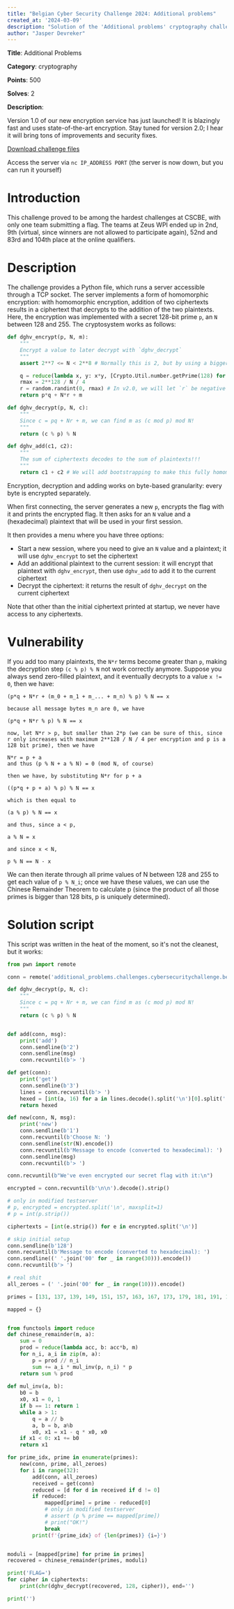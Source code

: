 ```yaml
---
title: "Belgian Cyber Security Challenge 2024: Additional problems"
created_at: '2024-03-09'
description: "Solution of the 'Additional problems' cryptography challenge"
author: "Jasper Devreker"
---
```


**Title**: Additional Problems

**Category**: cryptography

**Points**: 500

**Solves**: 2

**Description**:

Version 1.0 of our new encryption service has just launched!
It is blazingly fast and uses state-of-the-art encryption.
Stay tuned for version 2.0; I hear it will bring tons of improvements and security fixes.

[Download challenge files](http://pics.zeus.gent/server.py)

Access the server via `nc IP_ADDRESS PORT` (the server is now down, but you can run it yourself)

# Introduction

This challenge proved to be among the hardest challenges at CSCBE, with only one team submitting a flag. The teams at Zeus WPI ended up in 2nd, 9th (virtual, since winners are not allowed to participate again), 52nd and 83rd and 104th place at the online qualifiers.

# Description

The challenge provides a Python file, which runs a server accessible through a TCP socket.
The server implements a form of homomorphic encryption: with homomorphic encryption, addition of two ciphertexts results in a ciphertext that decrypts to the addition of the two plaintexts.
Here, the encryption was implemented with a secret 128-bit prime `p`, an `N` between 128 and 255. The cryptosystem works as follows:

```python
def dghv_encrypt(p, N, m):
    """
    Encrypt a value to later decrypt with `dghv_decrypt`
    """
    assert 2**7 <= N < 2**8 # Normally this is 2, but by using a bigger `N` we can encode ASCII bytes instead of bits! That's much more efficient. All `N` in this range should be secure, so let's make it an assertion

    q = reduce(lambda x, y: x*y, [Crypto.Util.number.getPrime(128) for _ in range(8)]) # `q` can be any number, but as we all know, big primes are the safest numbers there are
    rmax = 2**128 / N / 4
    r = random.randint(0, rmax) # In v2.0, we will let `r` be negative as well as positive => double the randomness!
    return p*q + N*r + m

def dghv_decrypt(p, N, c):
    """
    Since c = pq + Nr + m, we can find m as (c mod p) mod N!
    """
    return (c % p) % N

def dghv_add(c1, c2):
    """
    The sum of ciphertexts decodes to the sum of plaintexts!!!
    """
    return c1 + c2 # We will add bootstrapping to make this fully homomorphic in v2.0

```

Encryption, decryption and adding works on byte-based granularity: every byte is encrypted separately.

When first connecting, the server generates a new `p`, encrypts the flag with it and prints the encrypted flag.
It then asks for an `N` value and a (hexadecimal) plaintext that will be used in your first session.

It then provides a menu where you have three options:

- Start a new session, where you need to give an `N` value and a plaintext; it will use `dghv_encrypt` to set the ciphertext
- Add an additional plaintext to the current session: it will encrypt that plaintext with `dghv_encrypt`, then use `dghv_add` to add it to the current ciphertext
- Decrypt the ciphertext: it returns the result of `dghv_decrypt` on the current ciphertext

Note that other than the initial ciphertext printed at startup, we never have access to any ciphertexts.


# Vulnerability

If you add too many plaintexts, the `N*r` terms become greater than `p`, making the decryption step `(c % p) % N` not work correctly anymore. Suppose you always send zero-filled plaintext, and it eventually decrypts to a value `x != 0`, then we have:

```
(p*q + N*r + (m_0 + m_1 + m_... + m_n) % p) % N == x

because all message bytes m_n are 0, we have

(p*q + N*r % p) % N == x

now, let N*r > p, but smaller than 2*p (we can be sure of this, since r only increases with maximum 2**128 / N / 4 per encryption and p is a 128 bit prime), then we have

N*r = p + a
and thus (p % N + a % N) = 0 (mod N, of course)

then we have, by substituting N*r for p + a

((p*q + p + a) % p) % N == x

which is then equal to

(a % p) % N == x

and thus, since a < p,

a % N = x

and since x < N,

p % N == N - x
```

We can then iterate through all prime values of N between 128 and 255 to get each value of `p % N_i`; once we have these values, we can use the Chinese Remainder Theorem to calculate p (since the product of all those primes is bigger than 128 bits, p is uniquely determined).


# Solution script

This script was written in the heat of the moment, so it's not the cleanest, but it works:

```python
from pwn import remote

conn = remote('additional_problems.challenges.cybersecuritychallenge.be', 1340)

def dghv_decrypt(p, N, c):
    """
    Since c = pq + Nr + m, we can find m as (c mod p) mod N!
    """
    return (c % p) % N


def add(conn, msg):
    print('add')
    conn.sendline(b'2')
    conn.sendline(msg)
    conn.recvuntil(b'> ')

def get(conn):
    print('get')
    conn.sendline(b'3')
    lines = conn.recvuntil(b'> ')
    hexed = [int(a, 16) for a in lines.decode().split('\n')[0].split(': ')[1].split(' ')]
    return hexed

def new(conn, N, msg):
    print('new')
    conn.sendline(b'1')
    conn.recvuntil(b'Choose N: ')
    conn.sendline(str(N).encode())
    conn.recvuntil(b'Message to encode (converted to hexadecimal): ')
    conn.sendline(msg)
    conn.recvuntil(b'> ')

conn.recvuntil(b"We've even encrypted our secret flag with it:\n")

encrypted = conn.recvuntil(b'\n\n').decode().strip()

# only in modified testserver
# p, encrypted = encrypted.split('\n', maxsplit=1)
# p = int(p.strip())

ciphertexts = [int(e.strip()) for e in encrypted.split('\n')]

# skip initial setup
conn.sendline(b'128')
conn.recvuntil(b'Message to encode (converted to hexadecimal): ')
conn.sendline((' '.join('00' for _ in range(30))).encode())
conn.recvuntil(b'> ')

# real shit
all_zeroes = (' '.join('00' for _ in range(10))).encode()

primes = [131, 137, 139, 149, 151, 157, 163, 167, 173, 179, 181, 191, 193, 197, 199, 211, 223, 227, 229, 233, 239, 241, 251]

mapped = {}


from functools import reduce
def chinese_remainder(m, a):
    sum = 0
    prod = reduce(lambda acc, b: acc*b, m)
    for n_i, a_i in zip(m, a):
        p = prod // n_i
        sum += a_i * mul_inv(p, n_i) * p
    return sum % prod
 
def mul_inv(a, b):
    b0 = b
    x0, x1 = 0, 1
    if b == 1: return 1
    while a > 1:
        q = a // b
        a, b = b, a%b
        x0, x1 = x1 - q * x0, x0
    if x1 < 0: x1 += b0
    return x1

for prime_idx, prime in enumerate(primes):
    new(conn, prime, all_zeroes)
    for i in range(32):
        add(conn, all_zeroes)
        received = get(conn)
        reduced = [d for d in received if d != 0]
        if reduced:
            mapped[prime] = prime - reduced[0]
            # only in modified testserver
            # assert (p % prime == mapped[prime])
            # print("OK!")
            break
        print(f'{prime_idx} of {len(primes)} {i=}')


moduli = [mapped[prime] for prime in primes]
recovered = chinese_remainder(primes, moduli)

print('FLAG=')
for cipher in ciphertexts:
    print(chr(dghv_decrypt(recovered, 128, cipher)), end='')

print('')
```
